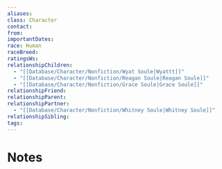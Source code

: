 ```yaml
---
aliases: 
class: Character
contact: 
from: 
importantDates: 
race: Human
raceBreed: 
ratingsWs: 
relationshipChildren:
  - "[[Database/Character/Nonfiction/Wyat Soule|Wyattt]]"
  - "[[Database/Character/Nonfiction/Reagan Soule|Reagan Soule]]"
  - "[[Database/Character/Nonfiction/Grace Soule|Grace Soule]]"
relationshipFriend: 
relationshipParent: 
relationshipPartner:
  - "[[Database/Character/Nonfiction/Whitney Soule|Whitney Soule]]"
relationshipSibling: 
tags:
---
```

# Notes
